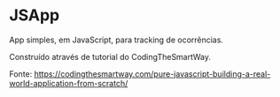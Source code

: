 # JSApp

App simples, em JavaScript, para tracking de ocorrências.

Construído através de tutorial do CodingTheSmartWay.

Fonte: https://codingthesmartway.com/pure-javascript-building-a-real-world-application-from-scratch/
